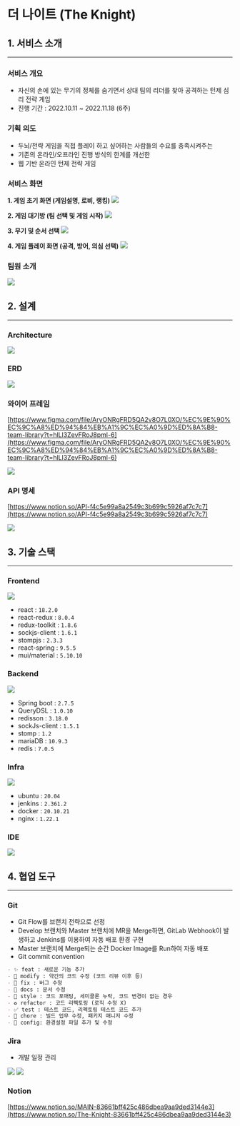 # 더 나이트 (The Knight)

## 1. 서비스 소개

---

### **서비스 개요**

- 자신의 손에 있는 무기의 정체를 숨기면서 상대 팀의 리더를 찾아 공격하는 턴제 심리 전략 게임
- 진행 기간 : 2022.10.11 ~ 2022.11.18 (6주)

### 기획 의도

- 두뇌/전략 게임을 직접 플레이 하고 싶어하는 사람들의 수요를 충족시켜주는
- 기존의 온라인/오프라인 진행 방식의 한계를 개선한
- 웹 기반 온라인 턴제 전략 게임

### 서비스 화면

**1. 게임 초기 화면 (게임설명, 로비, 랭킹)**
<img src=./img/intro.gif>

**2. 게임 대기방 (팀 선택 및 게임 시작)**
<img src=./img/room.gif>

**3. 무기 및 순서 선택**
<img src=./img/weapon.gif>

**4. 게임 플레이 화면 (공격, 방어, 의심 선택)**
<img src=./img/play.gif>

### 팀원 소개

<img src=./img/1.png>

## 2. 설계

---

### Architecture

<img src=./img/2.png>

### ERD

<img src=./img/3.png>

### 와이어 프레임

[https://www.figma.com/file/AryONRgFRD5QA2v8O7L0XO/%EC%9E%90%EC%9C%A8%ED%94%84%EB%A1%9C%EC%A0%9D%ED%8A%B8-team-library?t=hlLl3ZevFRoJ8pml-6](https://www.figma.com/file/AryONRgFRD5QA2v8O7L0XO/%EC%9E%90%EC%9C%A8%ED%94%84%EB%A1%9C%EC%A0%9D%ED%8A%B8-team-library?t=hlLl3ZevFRoJ8pml-6)

<img src=./img/4.png>

### API 명세

[https://www.notion.so/API-f4c5e99a8a2549c3b699c5926af7c7c7](https://www.notion.so/API-f4c5e99a8a2549c3b699c5926af7c7c7)

<img src=./img/5.png>

## 3. 기술 스택

---

### Frontend

<img src=./img/6.png>

- react : `18.2.0`
- react-redux : `8.0.4`
- redux-toolkit : `1.8.6`
- sockjs-client : `1.6.1`
- stompjs : `2.3.3`
- react-spring : `9.5.5`
- mui/material : `5.10.10`

### Backend

<img src=./img/7.png>

- Spring boot : `2.7.5`
- QueryDSL : `1.0.10`
- redisson : `3.18.0`
- sockJs-client : `1.5.1`
- stomp : `1.2`
- mariaDB : `10.9.3`
- redis : `7.0.5`

### Infra

<img src=./img/8.png>

- ubuntu : `20.04`
- jenkins : `2.361.2`
- docker : `20.10.21`
- nginx :  `1.22.1`

### IDE

<img src=./img/9.png>

## 4. 협업 도구

---

### Git

- Git Flow를 브랜치 전략으로 선정
- Develop 브랜치와 Master 브랜치에 MR을 Merge하면, GitLab Webhook이 발생하고 Jenkins를 이용하여 자동 배포 환경 구현
- Master 브랜치에 Merge되는 순간 Docker Image를 Run하여 자동 배포
- Git commit convention

```markdown
- ✨ feat : 새로운 기능 추가
- 🍋 modify : 약간의 코드 수정 (코드 리뷰 이후 등)
- 🐛 fix : 버그 수정
- 📝 docs : 문서 수정
- 💄 style : 코드 포매팅, 세미콜론 누락, 코드 변경이 없는 경우
- ♻ refactor : 코드 리펙토링 (로직 수정 X)
- ✅ test : 테스트 코드, 리펙토링 테스트 코드 추가
- 🔨 chore : 빌드 업무 수정, 패키지 매니저 수정
- 🔧 config: 환경설정 파일 추가 및 수정
```

### Jira

- 개발 일정 관리

<img src=./img/10.png>

<img src=./img/11.png>

### Notion

[https://www.notion.so/MAIN-83661bff425c486dbea9aa9ded3144e3](https://www.notion.so/The-Knight-83661bff425c486dbea9aa9ded3144e3)